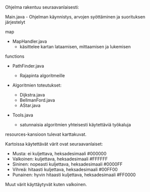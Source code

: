 
Ohjelma rakentuu seuraavanlaisesti:

Main.java
    - Ohjelman käynnistys, arvojen syöttäminen ja suorituksen järjestelyt

map

- MapHandler.java
    - käsittelee kartan lataamisen, mittaamisen ja lukemisen

functions

- PathFinder.java
    - Rajapinta algoritmeille

- Algoritmien toteutukset:
    - Dijkstra.java
    - BellmanFord.java
    - AStar.java

- Tools.java
    - satunnaisia algoritmien yhteisesti käytettäviä työkaluja 


resources-kansioon tulevat karttakuvat.

Kartoissa käytettävät värit ovat seuraavanlaiset:

- Musta: ei kuljettava, heksadesimaali \#000000
- Valkoinen: kuljettava, heksadesimaali \#FFFFFF
- Sininen: nopeasti kuljettava, heksadesimaali \#0000FF
- Vihreä: hitaasti kuljettava, heksadesimaali \#00FF00
- Punainen: hyvin hitaasti kuljettava, heksadesimaali \#FF0000

Muut värit käyttäytyvät kuten valkoinen.



